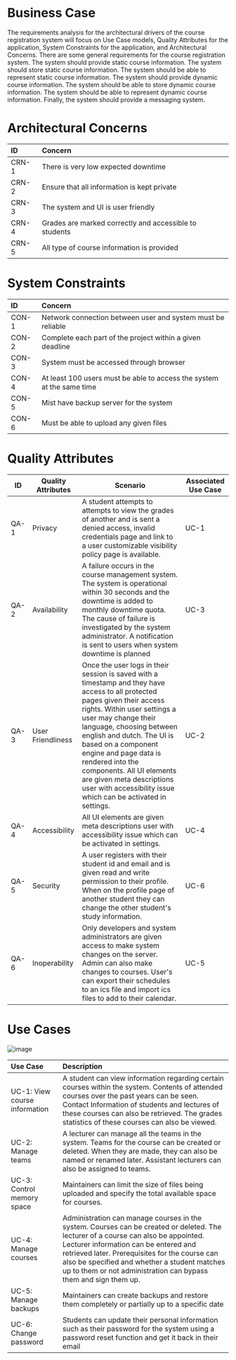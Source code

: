 # Business Case 
The requirements analysis for the architectural drivers of the course registration system will focus on Use Case models, Quality Attributes for the application, System Constraints for the application, and Architectural Concerns. There are some general requirements for the course registration system. The system should provide static course information. The system should store static course information. The system should be able to represent static course information. The system should provide dynamic course information. The system should be able to store dynamic course information. The system should be able to represent dynamic course information. Finally, the system should provide a messaging system.

# Architectural Concerns
| ID | Concern | 
|:---|:---|
| CRN-1 | There is very low expected downtime|
| CRN-2 | Ensure that all information is kept private|
| CRN-3 | The system and UI is user friendly|
| CRN-4 | Grades are marked correctly and accessible to students|
| CRN-5 | All type of course information is provided|

# System Constraints 
| ID | Concern | 
|:---|:---|
| CON-1 | Network connection between user and system must be reliable|
| CON-2 | Complete each part of the project within a given deadline|
| CON-3 | System must be accessed through browser|
| CON-4 | At least 100 users must be able to access the system at the same time|
| CON-5 | Mist have backup server for the system|
| CON-6  | Must be able to upload any given files|

# Quality Attributes
| ID | Quality Attributes | Scenario | Associated Use Case | 
| --------- | ----------- | ---------------------- | --------------- |
| QA-1 | Privacy| A student attempts to attempts to view the grades of another and is sent a denied access, invalid credentials page and link to a user customizable visibility policy page is available.  | UC-1 |
| QA-2 | Availability | A failure occurs in the course management system. The system is operational within 30 seconds and the downtime is added to monthly downtime quota. The cause of failure is investigated by the system administrator. A notification is sent to users when system downtime is planned | UC-3 |
| QA-3| User Friendliness | Once the user logs in their session is saved with a timestamp and they have access to all protected pages given their access rights. Within user settings a user may change their language, choosing between english and dutch. The UI is based on a component engine and page data is rendered into the components. All UI elements are given meta descriptions user with accessibility issue which can be activated in settings. | UC-2 |
| QA-4| Accessibility| All UI elements are given meta descriptions user with accessibility issue which can be activated in settings. | UC-4 |
| QA-5| Security | A user registers with their student id and email and is given read and write permission to their profile. When on the profile page of another student they can change the other student's study information. | UC-6 |
| QA-6| Inoperability  | Only developers and system administrators are given access to make system changes on the server. Admin can also make changes to courses. User's can export their schedules to an ics file and import ics files to add to their calendar. | UC-5 |

# Use Cases
![image](https://user-images.githubusercontent.com/80362352/209514833-d7962ece-115f-4cd1-a1a2-19fe78d0732a.png)

| Use Case | Description |
|:---|:---|
UC-1: View course information | A student can view information regarding certain courses within the system. Contents of attended courses over the past years can be seen. Contact Information of students and lectures of these courses can also be retrieved. The grades statistics of these courses can also be viewed. |
 UC-2: Manage teams |  A lecturer can manage all the teams in the system. Teams for the course can be created or deleted. When they are made, they can also be named or renamed later. Assistant lecturers can also be assigned to teams. |
 UC-3: Control memory space | Maintainers can limit the size of files being uploaded and specify the total available space for courses. |
 UC-4: Manage courses | Administration can manage courses in the system. Courses can be created or deleted. The lecturer of a course can also be appointed. Lecturer information can be entered and retrieved later. Prerequisites for the course can also be specified and whether a student matches up to them or not administration can bypass them and sign them up.|
  UC-5: Manage backups | Maintainers can create backups and restore them completely or partially up to a specific date |
  UC-6: Change password | Students can update their personal information such as their password for the system using a password reset function and get it back in their email 
